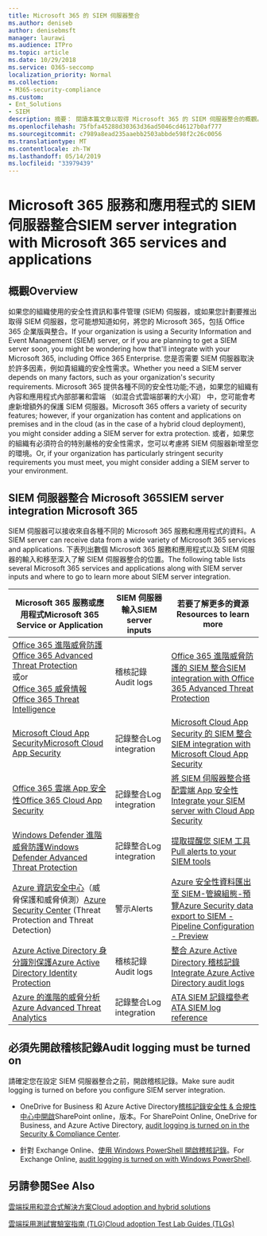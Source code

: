 ```yaml
---
title: Microsoft 365 的 SIEM 伺服器整合
ms.author: deniseb
author: denisebmsft
manager: laurawi
ms.audience: ITPro
ms.topic: article
ms.date: 10/29/2018
ms.service: O365-seccomp
localization_priority: Normal
ms.collection:
- M365-security-compliance
ms.custom:
- Ent_Solutions
- SIEM
description: 摘要： 閱讀本篇文章以取得 Microsoft 365 的 SIEM 伺服器整合的概觀。
ms.openlocfilehash: 75fbfa45288d30363d36ad5046cd46127b0af777
ms.sourcegitcommit: c7989a8ead235aaebb2503abbde598f2c26c0056
ms.translationtype: MT
ms.contentlocale: zh-TW
ms.lasthandoff: 05/14/2019
ms.locfileid: "33979439"
---
```

# <a name="siem-server-integration-with-microsoft-365-services-and-applications"></a><span data-ttu-id="e5075-103">Microsoft 365 服務和應用程式的 SIEM 伺服器整合</span><span class="sxs-lookup"><span data-stu-id="e5075-103">SIEM server integration with Microsoft 365 services and applications</span></span>

## <a name="overview"></a><span data-ttu-id="e5075-104">概觀</span><span class="sxs-lookup"><span data-stu-id="e5075-104">Overview</span></span>

<span data-ttu-id="e5075-105">如果您的組織使用的安全性資訊和事件管理 (SIEM) 伺服器，或如果您計劃要推出取得 SIEM 伺服器，您可能想知道如何，將您的 Microsoft 365，包括 Office 365 企業版與整合。</span><span class="sxs-lookup"><span data-stu-id="e5075-105">If your organization is using a Security Information and Event Management (SIEM) server, or if you are planning to get a SIEM server soon, you might be wondering how that'll integrate with your Microsoft 365, including Office 365 Enterprise.</span></span> <span data-ttu-id="e5075-106">您是否需要 SIEM 伺服器取決於許多因素，例如貴組織的安全性需求。</span><span class="sxs-lookup"><span data-stu-id="e5075-106">Whether you need a SIEM server depends on many factors, such as your organization's security requirements.</span></span> <span data-ttu-id="e5075-107">Microsoft 365 提供各種不同的安全性功能;不過，如果您的組織有內容和應用程式內部部署和雲端 （如混合式雲端部署的大小寫） 中，您可能會考慮新增額外的保護 SIEM 伺服器。</span><span class="sxs-lookup"><span data-stu-id="e5075-107">Microsoft 365 offers a variety of security features; however, if your organization has content and applications on premises and in the cloud (as in the case of a hybrid cloud deployment), you might consider adding a SIEM server for extra protection.</span></span> <span data-ttu-id="e5075-108">或者，如果您的組織有必須符合的特別嚴格的安全性需求，您可以考慮將 SIEM 伺服器新增至您的環境。</span><span class="sxs-lookup"><span data-stu-id="e5075-108">Or, if your organization has particularly stringent security requirements you must meet, you might consider adding a SIEM server to your environment.</span></span>

## <a name="siem-server-integration-microsoft-365"></a><span data-ttu-id="e5075-109">SIEM 伺服器整合 Microsoft 365</span><span class="sxs-lookup"><span data-stu-id="e5075-109">SIEM server integration Microsoft 365</span></span>

<span data-ttu-id="e5075-110">SIEM 伺服器可以接收來自各種不同的 Microsoft 365 服務和應用程式的資料。</span><span class="sxs-lookup"><span data-stu-id="e5075-110">A SIEM server can receive data from a wide variety of Microsoft 365 services and applications.</span></span> <span data-ttu-id="e5075-111">下表列出數個 Microsoft 365 服務和應用程式以及 SIEM 伺服器的輸入和移至深入了解 SIEM 伺服器整合的位置。</span><span class="sxs-lookup"><span data-stu-id="e5075-111">The following table lists several Microsoft 365 services and applications along with SIEM server inputs and where to go to learn more about SIEM server integration.</span></span> 

| <span data-ttu-id="e5075-112">Microsoft 365 服務或應用程式</span><span class="sxs-lookup"><span data-stu-id="e5075-112">Microsoft 365 Service or Application</span></span> | <span data-ttu-id="e5075-113">SIEM 伺服器輸入</span><span class="sxs-lookup"><span data-stu-id="e5075-113">SIEM server inputs</span></span> | <span data-ttu-id="e5075-114">若要了解更多的資源</span><span class="sxs-lookup"><span data-stu-id="e5075-114">Resources to learn more</span></span> |
| --- | --- | --- |
| [<span data-ttu-id="e5075-115">Office 365 進階威脅防護</span><span class="sxs-lookup"><span data-stu-id="e5075-115">Office 365 Advanced Threat Protection</span></span>](office-365-atp.md) <br/>   <span data-ttu-id="e5075-116">或</span><span class="sxs-lookup"><span data-stu-id="e5075-116">or</span></span>   <br/>[<span data-ttu-id="e5075-117">Office 365 威脅情報</span><span class="sxs-lookup"><span data-stu-id="e5075-117">Office 365 Threat Intelligence</span></span>](office-365-ti.md) | <span data-ttu-id="e5075-118">稽核記錄</span><span class="sxs-lookup"><span data-stu-id="e5075-118">Audit logs</span></span> | [<span data-ttu-id="e5075-119">Office 365 進階威脅防護的 SIEM 整合</span><span class="sxs-lookup"><span data-stu-id="e5075-119">SIEM integration with Office 365 Advanced Threat Protection</span></span>](siem-integration-with-office-365-ti.md) |
| [<span data-ttu-id="e5075-120">Microsoft Cloud App Security</span><span class="sxs-lookup"><span data-stu-id="e5075-120">Microsoft Cloud App Security</span></span>](https://docs.microsoft.com/cloud-app-security/what-is-cloud-app-security) | <span data-ttu-id="e5075-121">記錄整合</span><span class="sxs-lookup"><span data-stu-id="e5075-121">Log integration</span></span> | [<span data-ttu-id="e5075-122">Microsoft Cloud App Security 的 SIEM 整合</span><span class="sxs-lookup"><span data-stu-id="e5075-122">SIEM integration with Microsoft Cloud App Security</span></span>](https://docs.microsoft.com/cloud-app-security/siem) |
| [<span data-ttu-id="e5075-123">Office 365 雲端 App 安全性</span><span class="sxs-lookup"><span data-stu-id="e5075-123">Office 365 Cloud App Security</span></span>](https://docs.microsoft.com/cloud-app-security/what-is-cloud-app-security) | <span data-ttu-id="e5075-124">記錄整合</span><span class="sxs-lookup"><span data-stu-id="e5075-124">Log integration</span></span> | [<span data-ttu-id="e5075-125">將 SIEM 伺服器整合搭配雲端 App 安全性</span><span class="sxs-lookup"><span data-stu-id="e5075-125">Integrate your SIEM server with Cloud App Security</span></span>](https://docs.microsoft.com/cloud-app-security/siem) |
| [<span data-ttu-id="e5075-126">Windows Defender 進階威脅防護</span><span class="sxs-lookup"><span data-stu-id="e5075-126">Windows Defender Advanced Threat Protection</span></span>](https://docs.microsoft.com/windows/security/threat-protection/) | <span data-ttu-id="e5075-127">記錄整合</span><span class="sxs-lookup"><span data-stu-id="e5075-127">Log integration</span></span> | [<span data-ttu-id="e5075-128">提取提醒您 SIEM 工具</span><span class="sxs-lookup"><span data-stu-id="e5075-128">Pull alerts to your SIEM tools</span></span>](https://docs.microsoft.com/windows/security/threat-protection/windows-defender-atp/configure-siem-windows-defender-advanced-threat-protection) |
| <span data-ttu-id="e5075-129">[Azure 資訊安全中心](https://docs.microsoft.com/azure/security-center/security-center-intro)（威脅保護和威脅偵測）</span><span class="sxs-lookup"><span data-stu-id="e5075-129">[Azure Security Center](https://docs.microsoft.com/azure/security-center/security-center-intro) (Threat Protection and Threat Detection)</span></span> | <span data-ttu-id="e5075-130">警示</span><span class="sxs-lookup"><span data-stu-id="e5075-130">Alerts</span></span> | [<span data-ttu-id="e5075-131">Azure 安全性資料匯出至 SIEM-管線組態-預覽</span><span class="sxs-lookup"><span data-stu-id="e5075-131">Azure Security data export to SIEM - Pipeline Configuration - Preview</span></span>](https://docs.microsoft.com/azure/security-center/security-center-export-data-to-siem) |
| [<span data-ttu-id="e5075-132">Azure Active Directory 身分識別保護</span><span class="sxs-lookup"><span data-stu-id="e5075-132">Azure Active Directory Identity Protection</span></span>](https://docs.microsoft.com/azure/active-directory/identity-protection/overview) | <span data-ttu-id="e5075-133">稽核記錄</span><span class="sxs-lookup"><span data-stu-id="e5075-133">Audit logs</span></span> | [<span data-ttu-id="e5075-134">整合 Azure Active Directory 稽核記錄</span><span class="sxs-lookup"><span data-stu-id="e5075-134">Integrate Azure Active Directory audit logs</span></span>](https://docs.microsoft.com/azure/security/security-azure-log-integration-ad) |
| [<span data-ttu-id="e5075-135">Azure 的進階的威脅分析</span><span class="sxs-lookup"><span data-stu-id="e5075-135">Azure Advanced Threat Analytics</span></span>](https://docs.microsoft.com/azure/security/azure-threat-detection) | <span data-ttu-id="e5075-136">記錄整合</span><span class="sxs-lookup"><span data-stu-id="e5075-136">Log integration</span></span> | [<span data-ttu-id="e5075-137">ATA SIEM 記錄檔參考</span><span class="sxs-lookup"><span data-stu-id="e5075-137">ATA SIEM log reference</span></span>](https://docs.microsoft.com/advanced-threat-analytics/cef-format-sa) |

## <a name="audit-logging-must-be-turned-on"></a><span data-ttu-id="e5075-138">必須先開啟稽核記錄</span><span class="sxs-lookup"><span data-stu-id="e5075-138">Audit logging must be turned on</span></span>

<span data-ttu-id="e5075-139">請確定您在設定 SIEM 伺服器整合之前，開啟稽核記錄。</span><span class="sxs-lookup"><span data-stu-id="e5075-139">Make sure audit logging is turned on before you configure SIEM server integration.</span></span> 

- <span data-ttu-id="e5075-140">OneDrive for Business 和 Azure Active Directory[稽核記錄安全性 & 合規性中心中開啟](https://docs.microsoft.com/office365/securitycompliance/turn-audit-log-search-on-or-off)SharePoint online，版本。</span><span class="sxs-lookup"><span data-stu-id="e5075-140">For SharePoint Online, OneDrive for Business, and Azure Active Directory, [audit logging is turned on in the Security & Compliance Center](https://docs.microsoft.com/office365/securitycompliance/turn-audit-log-search-on-or-off).</span></span>

- <span data-ttu-id="e5075-141">針對 Exchange Online、[使用 Windows PowerShell 開啟稽核記錄](https://docs.microsoft.com/office365/securitycompliance/enable-mailbox-auditing)。</span><span class="sxs-lookup"><span data-stu-id="e5075-141">For Exchange Online, [audit logging is turned on with Windows PowerShell](https://docs.microsoft.com/office365/securitycompliance/enable-mailbox-auditing).</span></span>
 
## <a name="see-also"></a><span data-ttu-id="e5075-142">另請參閱</span><span class="sxs-lookup"><span data-stu-id="e5075-142">See Also</span></span>

[<span data-ttu-id="e5075-143">雲端採用和混合式解決方案</span><span class="sxs-lookup"><span data-stu-id="e5075-143">Cloud adoption and hybrid solutions</span></span>](https://docs.microsoft.com/office365/enterprise/cloud-adoption-and-hybrid-solutions)
  
[<span data-ttu-id="e5075-144">雲端採用測試實驗室指南 (TLG)</span><span class="sxs-lookup"><span data-stu-id="e5075-144">Cloud adoption Test Lab Guides (TLGs)</span></span>](https://docs.microsoft.com/office365/enterprise/cloud-adoption-test-lab-guides-tlgs)



